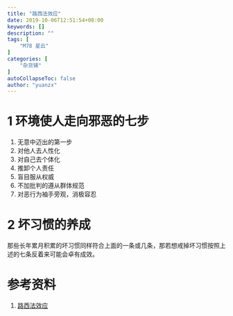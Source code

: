 ```yaml
---
title: "路西法效应"
date: 2019-10-06T12:51:54+08:00
keywords: []
description: ""
tags: [
    "M78 星云"
]
categories: [
    "杂货铺"
]
autoCollapseToc: false
author: "yuanzx"
---
```


# 1 环境使人走向邪恶的七步

1. 无意中迈出的第一步
2. 对他人去人性化
3. 对自己去个体化
4. 推卸个人责任
5. 盲目服从权威
6. 不加批判的遵从群体规范
7. 对恶行为袖手旁观，消极容忍

# 2 坏习惯的养成

那些长年累月积累的坏习惯同样符合上面的一条或几条，那若想戒掉坏习惯按照上述的七条反着来可能会卓有成效。

# 参考资料

1. [路西法效应](https://www.youtube.com/watch?v=Ariur3lG88M)
